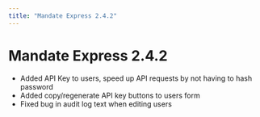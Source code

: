 ```yaml
---
title: "Mandate Express 2.4.2"
---
```


# Mandate Express 2.4.2

- Added API Key to users, speed up API requests by not having to hash password
- Added copy/regenerate API key buttons to users form
- Fixed bug in audit log text when editing users
